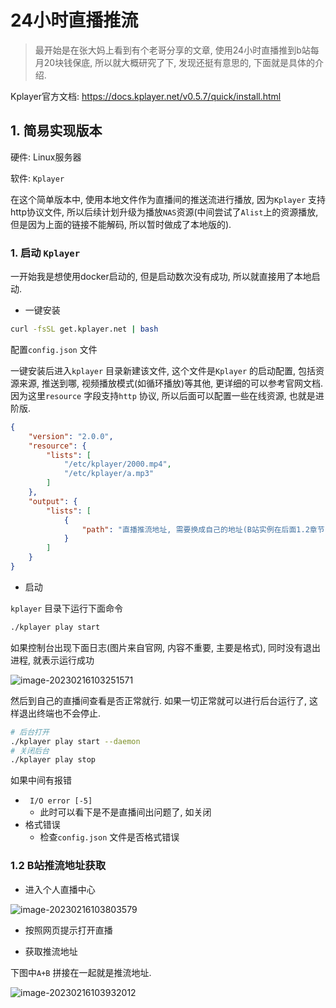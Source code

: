 # 24小时直播推流

> 最开始是在张大妈上看到有个老哥分享的文章, 使用24小时直播推到b站每月20块钱保底, 所以就大概研究了下, 发现还挺有意思的, 下面就是具体的介绍.

Kplayer官方文档: https://docs.kplayer.net/v0.5.7/quick/install.html



## 1. 简易实现版本

硬件: Linux服务器

软件: `Kplayer`

在这个简单版本中, 使用本地文件作为直播间的推送流进行播放, 因为`Kplayer` 支持http协议文件, 所以后续计划升级为播放`NAS`资源(中间尝试了`Alist`上的资源播放, 但是因为上面的链接不能解码, 所以暂时做成了本地版的).



### 1. 启动 `Kplayer`

一开始我是想使用docker启动的, 但是启动数次没有成功, 所以就直接用了本地启动.

- 一键安装

````bash
curl -fsSL get.kplayer.net | bash
````

配置`config.json` 文件

一键安装后进入`kplayer` 目录新建该文件, 这个文件是`Kplayer` 的启动配置, 包括资源来源, 推送到哪, 视频播放模式(如循环播放)等其他, 更详细的可以参考官网文档.
因为这里`resource` 字段支持`http` 协议, 所以后面可以配置一些在线资源, 也就是进阶版.
```json
{
    "version": "2.0.0",
    "resource": {
        "lists": [
            "/etc/kplayer/2000.mp4",
            "/etc/kplayer/a.mp3"
        ]
    },
    "output": {
        "lists": [
            {
                "path": "直播推流地址, 需要换成自己的地址(B站实例在后面1.2章节)"
            }
        ]
    }
}
```

- 启动

`kplayer` 目录下运行下面命令

```bash
./kplayer play start
```

如果控制台出现下面日志(图片来自官网, 内容不重要, 主要是格式), 同时没有退出进程, 就表示运行成功

![image-20230216103251571](https://cdn.jsdelivr.net/gh/scattter/blogweb/images/image-20230216103251571.png)

然后到自己的直播间查看是否正常就行. 如果一切正常就可以进行后台运行了, 这样退出终端也不会停止.
```bash
# 后台打开
./kplayer play start --daemon
# 关闭后台
./kplayer play stop
```
如果中间有报错
- ` I/O error [-5]` 
  - 此时可以看下是不是直播间出问题了, 如关闭
- 格式错误
  - 检查`config.json` 文件是否格式错误



### 1.2 B站推流地址获取

- 进入个人直播中心

![image-20230216103803579](https://cdn.jsdelivr.net/gh/scattter/blogweb/images/image-20230216103803579.png)



- 按照网页提示打开直播



- 获取推流地址

下图中`A+B` 拼接在一起就是推流地址.

![image-20230216103932012](https://cdn.jsdelivr.net/gh/scattter/blogweb/images/image-20230216103932012.png)